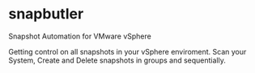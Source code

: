 # snapbutler
Snapshot Automation for VMware vSphere

Getting control on all snapshots in your vSphere enviroment.
Scan your System, Create and Delete snapshots in groups and sequentially.
